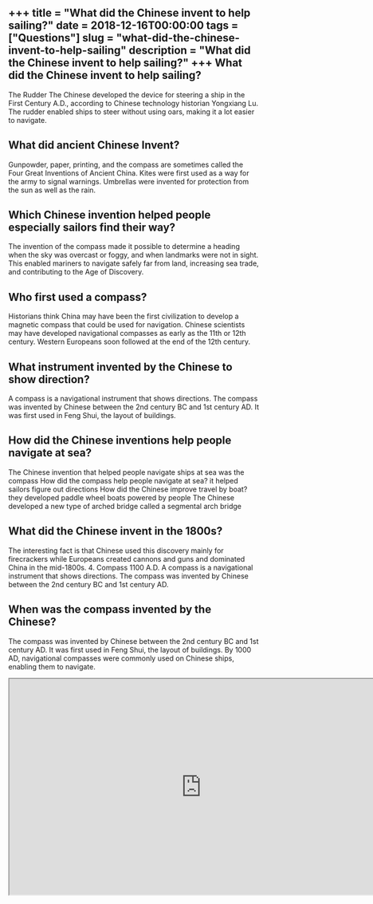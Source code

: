 +++
title = "What did the Chinese invent to help sailing?"
date = 2018-12-16T00:00:00
tags = ["Questions"]
slug = "what-did-the-chinese-invent-to-help-sailing"
description = "What did the Chinese invent to help sailing?"
+++
What did the Chinese invent to help sailing?
--------------------------------------------

The Rudder The Chinese developed the device for steering a ship in the First Century A.D., according to Chinese technology historian Yongxiang Lu. The rudder enabled ships to steer without using oars, making it a lot easier to navigate.

What did ancient Chinese Invent?
--------------------------------

Gunpowder, paper, printing, and the compass are sometimes called the Four Great Inventions of Ancient China. Kites were first used as a way for the army to signal warnings. Umbrellas were invented for protection from the sun as well as the rain.

Which Chinese invention helped people especially sailors find their way?
------------------------------------------------------------------------

The invention of the compass made it possible to determine a heading when the sky was overcast or foggy, and when landmarks were not in sight. This enabled mariners to navigate safely far from land, increasing sea trade, and contributing to the Age of Discovery.

Who first used a compass?
-------------------------

Historians think China may have been the first civilization to develop a magnetic compass that could be used for navigation. Chinese scientists may have developed navigational compasses as early as the 11th or 12th century. Western Europeans soon followed at the end of the 12th century.

What instrument invented by the Chinese to show direction?
----------------------------------------------------------

A compass is a navigational instrument that shows directions. The compass was invented by Chinese between the 2nd century BC and 1st century AD. It was first used in Feng Shui, the layout of buildings.

How did the Chinese inventions help people navigate at sea?
-----------------------------------------------------------

The Chinese invention that helped people navigate ships at sea was the compass How did the compass help people navigate at sea? it helped sailors figure out directions How did the Chinese improve travel by boat? they developed paddle wheel boats powered by people The Chinese developed a new type of arched bridge called a segmental arch bridge

What did the Chinese invent in the 1800s?
-----------------------------------------

The interesting fact is that Chinese used this discovery mainly for firecrackers while Europeans created cannons and guns and dominated China in the mid-1800s. 4. Compass 1100 A.D. A compass is a navigational instrument that shows directions. The compass was invented by Chinese between the 2nd century BC and 1st century AD.

When was the compass invented by the Chinese?
---------------------------------------------

The compass was invented by Chinese between the 2nd century BC and 1st century AD. It was first used in Feng Shui, the layout of buildings. By 1000 AD, navigational compasses were commonly used on Chinese ships, enabling them to navigate.

<iframe allow="accelerometer; autoplay; clipboard-write; encrypted-media; gyroscope; picture-in-picture" allowfullscreen="" class="__youtube_prefs__  epyt-is-override  no-lazyload" data-no-lazy="1" data-origheight="433" data-origwidth="770" data-skipgform_ajax_framebjll="" height="433" id="_ytid_50957" loading="lazy" src="https://www.youtube.com/embed/4DlNhbkPiYY?enablejsapi=1&autoplay=0&cc_load_policy=0&cc_lang_pref=&iv_load_policy=1&loop=0&modestbranding=0&rel=1&fs=1&playsinline=0&autohide=2&theme=dark&color=red&controls=1&" title="YouTube player" width="770"></iframe>